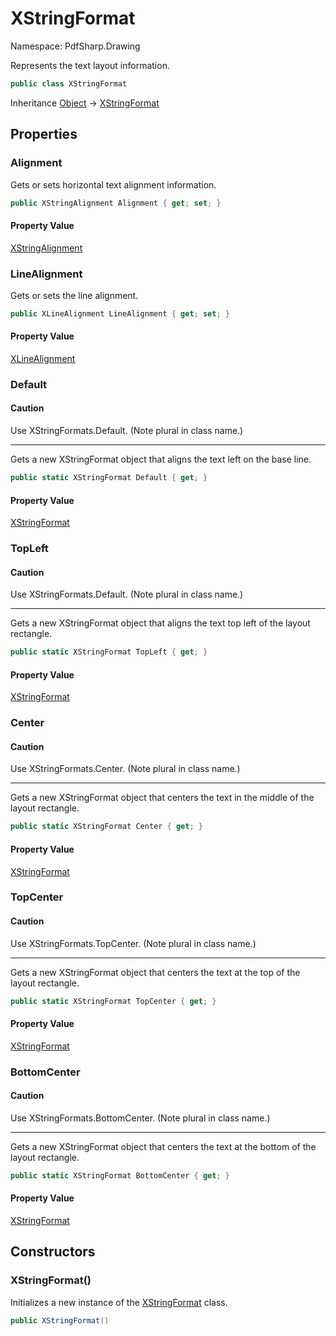# XStringFormat

Namespace: PdfSharp.Drawing

Represents the text layout information.

```csharp
public class XStringFormat
```

Inheritance [Object](https://docs.microsoft.com/en-us/dotnet/api/system.object) → [XStringFormat](./pdfsharp.drawing.xstringformat)

## Properties

### **Alignment**

Gets or sets horizontal text alignment information.

```csharp
public XStringAlignment Alignment { get; set; }
```

#### Property Value

[XStringAlignment](./pdfsharp.drawing.xstringalignment)<br>

### **LineAlignment**

Gets or sets the line alignment.

```csharp
public XLineAlignment LineAlignment { get; set; }
```

#### Property Value

[XLineAlignment](./pdfsharp.drawing.xlinealignment)<br>

### **Default**

#### Caution

Use XStringFormats.Default. (Note plural in class name.)

---

Gets a new XStringFormat object that aligns the text left on the base line.

```csharp
public static XStringFormat Default { get; }
```

#### Property Value

[XStringFormat](./pdfsharp.drawing.xstringformat)<br>

### **TopLeft**

#### Caution

Use XStringFormats.Default. (Note plural in class name.)

---

Gets a new XStringFormat object that aligns the text top left of the layout rectangle.

```csharp
public static XStringFormat TopLeft { get; }
```

#### Property Value

[XStringFormat](./pdfsharp.drawing.xstringformat)<br>

### **Center**

#### Caution

Use XStringFormats.Center. (Note plural in class name.)

---

Gets a new XStringFormat object that centers the text in the middle of the layout rectangle.

```csharp
public static XStringFormat Center { get; }
```

#### Property Value

[XStringFormat](./pdfsharp.drawing.xstringformat)<br>

### **TopCenter**

#### Caution

Use XStringFormats.TopCenter. (Note plural in class name.)

---

Gets a new XStringFormat object that centers the text at the top of the layout rectangle.

```csharp
public static XStringFormat TopCenter { get; }
```

#### Property Value

[XStringFormat](./pdfsharp.drawing.xstringformat)<br>

### **BottomCenter**

#### Caution

Use XStringFormats.BottomCenter. (Note plural in class name.)

---

Gets a new XStringFormat object that centers the text at the bottom of the layout rectangle.

```csharp
public static XStringFormat BottomCenter { get; }
```

#### Property Value

[XStringFormat](./pdfsharp.drawing.xstringformat)<br>

## Constructors

### **XStringFormat()**

Initializes a new instance of the [XStringFormat](./pdfsharp.drawing.xstringformat) class.

```csharp
public XStringFormat()
```

